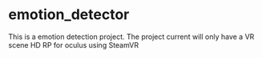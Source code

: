 # emotion_detector
This is a emotion detection project. The project current will only have a VR scene HD RP for oculus using SteamVR 
